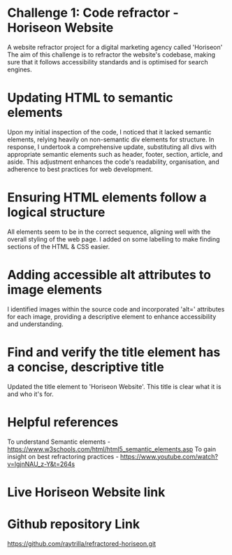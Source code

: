 # Challenge 1: Code refractor - Horiseon Website
A website refractor project for a digital marketing agency called 'Horiseon'
The aim of this challenge is to refractor the website's codebase, making sure that it follows accessibility standards and is optimised for search engines.

# Updating HTML to semantic elements
Upon my initial inspection of the code, I noticed that it lacked semantic elements, relying heavily on non-semantic div elements for structure. In response, I undertook a comprehensive update, substituting all divs with appropriate semantic elements such as header, footer, section, article, and aside. This adjustment enhances the code's readability, organisation, and adherence to best practices for web development.

# Ensuring HTML elements follow a logical structure
All elements seem to be in the correct sequence, aligning well with the overall styling of the web page. I added on some labelling to make finding sections of the HTML & CSS easier.

# Adding accessible alt attributes to image elements
I identified images within the source code and incorporated 'alt=' attributes for each image, providing a descriptive element to enhance accessibility and understanding.

# Find and verify the title element has a concise, descriptive title
Updated the title element to 'Horiseon Website'. This title is clear what it is and who it's for.

# Helpful references
To understand Semantic elements - https://www.w3schools.com/html/html5_semantic_elements.asp
To gain insight on best refractoring practices - https://www.youtube.com/watch?v=lgjnNAU_z-Y&t=264s

# Live Horiseon Website link

# Github repository Link
https://github.com/raytrilla/refractored-horiseon.git
